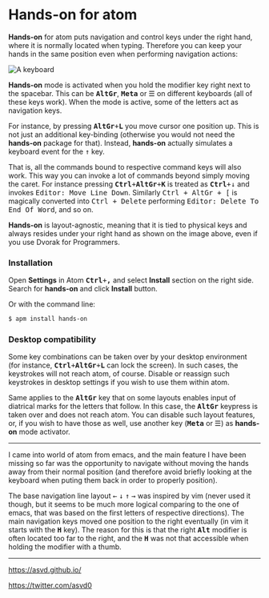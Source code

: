 **Hands-on** for atom
=================

**Hands-on** for atom puts navigation and control keys under the right hand, where it is normally located when typing. Therefore you can keep your hands in the same position even when performing navigation actions:

![A keyboard](https://asvd.github.io/atom/hands-on.svg)

**Hands-on** mode is activated when you hold the modifier key right next to the spacebar. This can be <kbd>**AltGr**</kbd>, <kbd>**Meta**</kbd> or <kbd>☰</kbd> on different keyboards (all of these keys work). When the mode is active, some of the letters act as navigation keys.

For instance, by pressing <kbd>**AltGr**+**L**</kbd> you move cursor one position up. This is not just an additional key-binding (otherwise you would not need the **hands-on** package for that). Instead, **hands-on** actually simulates a keyboard event for the <kbd>↑</kbd> key.

That is, all the commands bound to respective command keys will also work. This way you can invoke a lot of commands beyond simply moving the caret. For instance pressing <kbd>**Ctrl**+**AltGr**+**K**</kbd> is treated as <kbd>**Ctrl**+↓</kbd> and invokes <kbd>Editor: Move Line Down</kbd>. Similarly <kbd>Ctrl + AltGr + [</kbd> is magically converted into <kbd>Ctrl + Delete</kbd> performing <kbd>Editor: Delete To End Of Word</kbd>, and so on.

**Hands-on** is layout-agnostic, meaning that it is tied to physical keys and always resides under your right hand as shown on the image above, even if you use Dvorak for Programmers.


### Installation

Open **Settings** in Atom <kbd>**Ctrl**+**,**</kbd> and select **Install** section on the right side. Search for **hands-on** and click **Install** button.

Or with the command line:

```sh
$ apm install hands-on
```


### Desktop compatibility

Some key combinations can be taken over by your desktop environment (for instance, <kbd>**Ctrl**+**AltGr**+**L**</kbd> can lock the screen). In such cases, the keystrokes will not reach atom, of course. Disable or reassign such keystrokes in desktop settings if you wish to use them within atom.

Same applies to the <kbd>**AltGr**</kbd> key that on some layouts enables input of diatrical marks for the letters that follow. In this case, the <kbd>**AltGr**</kbd> keypress is taken over and does not reach atom. You can disable such layout features, or, if you wish to have those as well, use another key (<kbd>**Meta**</kbd> or <kbd>☰</kbd>) as **hands-on** mode activator.

---

I came into world of atom from emacs, and the main feature I have been missing so far was the opportunity to navigate without moving the hands away from their normal position (and therefore avoid briefly looking at the keyboard when puting them back in order to properly position).

The base navigation line layout <kbd>←</kbd> <kbd>↓</kbd> <kbd>↑</kbd> <kbd>→</kbd> was inspired by vim (never used it though, but it seems to be much more logical comparing to the one of emacs, that was based on the first letters of respective directions). The main navigation keys moved one position to the right eventually (in vim it starts with the <kbd>**H**</kbd> key). The reason for this is that the right <kbd>**Alt**</kbd> modifier is often located too far to the right, and the <kbd>**H**</kbd> was not that accessible when holding the modifier with a thumb.

---

https://asvd.github.io/

https://twitter.com/asvd0
